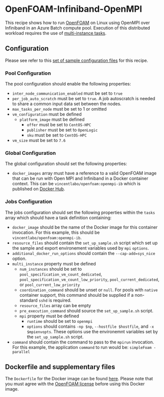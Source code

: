 # OpenFOAM-Infiniband-OpenMPI
This recipe shows how to run [OpenFOAM](http://www.openfoam.org/)
on Linux using OpenMPI over Infiniband in an Azure Batch compute pool.
Execution of this distributed workload requires the use of
[multi-instance tasks](../../docs/80-batch-shipyard-multi-instance-tasks.md).

## Configuration
Please see refer to this [set of sample configuration files](./config) for
this recipe.

### Pool Configuration
The pool configuration should enable the following properties:
* `inter_node_communication_enabled` must be set to `true`
* `per_job_auto_scratch` must be set to `true`. A job autoscratch is needed to
  share a common input data set between the nodes.
* `max_tasks_per_node` must be set to 1 or omitted
* `vm_configuration` must be defined
  * `platform_image` must be defined
    * `offer` must be set to `CentOS-HPC`
    * `publisher` must be set to `OpenLogic`
    * `sku` must be set to `CentOS-HPC`
* `vm_size` must be set to `7.6`

### Global Configuration
The global configuration should set the following properties:
* `docker_images` array must have a reference to a valid OpenFOAM image
that can be run with Open MPI and Infiniband in a Docker container context.
This can be `vincentlabo/openfoam:openmpi-ib` which is published on
[Docker Hub](https://hub.docker.com/r/vincentlabo/openfoam).

### Jobs Configuration
The jobs configuration should set the following properties within the `tasks`
array which should have a task definition containing:
* `docker_image` should be the name of the Docker image for this container invocation.
For this example, this should be `vincentlabo/openfoam:openmpi-ib`.
* `resource_files` should contain the `set_up_sample.sh` script which set up
the sample and export environement variables used by `mpi` `options`.
* `additional_docker_run_options` should contain the `--cap-add=sys_nice`
option.
* `multi_instance` property must be defined
  * `num_instances` should be set to `pool_specification_vm_count_dedicated`,
    `pool_specification_vm_count_low_priority`, `pool_current_dedicated`, or
    `pool_current_low_priority`
  * `coordination_command` should be unset or `null`. For pools with
    `native` container support, this command should be supplied if
    a non-standard `sshd` is required.
  * `resource_files` array can be empty
  * `pre_execution_command` should source the `set_up_sample.sh` script.
  * `mpi` property must be defined
    * `runtime` should be set to `openmpi`
    * `options` should contains `-np $np`, `--hostfile $hostfile`, and
      `-x $mpienvopts`. These options use the environemnt variables set by
      the `set_up_sample.sh` script.
* `command` should contain the command to pass to the `mpirun` invocation.
For this example, the application `command` to run would be:
`simpleFoam -parallel`

## Dockerfile and supplementary files
The `Dockerfile` for the Docker image can be found [here](./docker). Please
note that you must agree with the
[OpenFOAM license](http://openfoam.org/licence/) before using this Docker
image.
